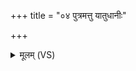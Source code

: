 +++
title = "०४ पुत्रमत्तु यातुधानीः"

+++
<details><summary>मूलम् (VS)</summary>

पु॒त्रम॑त्तु यातुधा॒नीः स्वसा॑रमु॒त न॒प्त्य॑म्।  
अधा॑ मि॒थो वि॑के॒श्यो॑३ वि घ्न॑तां यातुधा॒न्यो॑३ वि तृ॑ह्यन्तामरा॒य्यः॑ ॥
</details>
